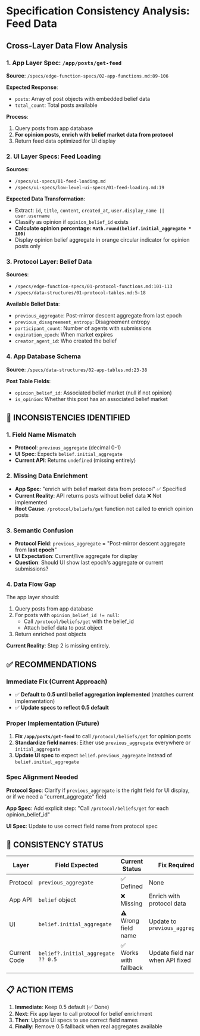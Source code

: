 # Specification Consistency Analysis: Feed Data

## Cross-Layer Data Flow Analysis

### 1. App Layer Spec: `/app/posts/get-feed`
**Source**: `/specs/edge-function-specs/02-app-functions.md:89-106`

**Expected Response**:
- `posts`: Array of post objects with embedded belief data
- `total_count`: Total posts available

**Process**:
1. Query posts from app database
2. **For opinion posts, enrich with belief market data from protocol**
3. Return feed data optimized for UI display

### 2. UI Layer Specs: Feed Loading
**Sources**:
- `/specs/ui-specs/01-feed-loading.md`
- `/specs/ui-specs/low-level-ui-specs/01-feed-loading.md:19`

**Expected Data Transformation**:
- Extract: `id`, `title`, `content`, `created_at`, `user.display_name || user.username`
- Classify as opinion if `opinion_belief_id` exists
- **Calculate opinion percentage: `Math.round(belief.initial_aggregate * 100)`**
- Display opinion belief aggregate in orange circular indicator for opinion posts only

### 3. Protocol Layer: Belief Data
**Sources**:
- `/specs/edge-function-specs/01-protocol-functions.md:101-113`
- `/specs/data-structures/01-protocol-tables.md:5-18`

**Available Belief Data**:
- `previous_aggregate`: Post-mirror descent aggregate from last epoch
- `previous_disagreement_entropy`: Disagreement entropy
- `participant_count`: Number of agents with submissions
- `expiration_epoch`: When market expires
- `creator_agent_id`: Who created the belief

### 4. App Database Schema
**Source**: `/specs/data-structures/02-app-tables.md:23-38`

**Post Table Fields**:
- `opinion_belief_id`: Associated belief market (null if not opinion)
- `is_opinion`: Whether this post has an associated belief market

## 🚨 INCONSISTENCIES IDENTIFIED

### 1. **Field Name Mismatch**
- **Protocol**: `previous_aggregate` (decimal 0-1)
- **UI Spec**: Expects `belief.initial_aggregate`
- **Current API**: Returns `undefined` (missing entirely)

### 2. **Missing Data Enrichment**
- **App Spec**: "enrich with belief market data from protocol" ✅ Specified
- **Current Reality**: API returns posts without belief data ❌ Not implemented
- **Root Cause**: `/protocol/beliefs/get` function not called to enrich opinion posts

### 3. **Semantic Confusion**
- **Protocol Field**: `previous_aggregate` = "Post-mirror descent aggregate from **last epoch**"
- **UI Expectation**: Current/live aggregate for display
- **Question**: Should UI show last epoch's aggregate or current submissions?

### 4. **Data Flow Gap**
The app layer should:
1. Query posts from app database
2. For posts with `opinion_belief_id != null`:
   - Call `/protocol/beliefs/get` with the belief_id
   - Attach belief data to post object
3. Return enriched post objects

**Current Reality**: Step 2 is missing entirely.

## ✅ RECOMMENDATIONS

### Immediate Fix (Current Approach)
- ✅ **Default to 0.5 until belief aggregation implemented** (matches current implementation)
- ✅ **Update specs to reflect 0.5 default**

### Proper Implementation (Future)
1. **Fix `/app/posts/get-feed`** to call `/protocol/beliefs/get` for opinion posts
2. **Standardize field names**: Either use `previous_aggregate` everywhere or `initial_aggregate`
3. **Update UI spec** to expect `belief.previous_aggregate` instead of `belief.initial_aggregate`

### Spec Alignment Needed
**Protocol Spec**: Clarify if `previous_aggregate` is the right field for UI display, or if we need a "current_aggregate" field

**App Spec**: Add explicit step: "Call `/protocol/beliefs/get` for each opinion_belief_id"

**UI Spec**: Update to use correct field name from protocol spec

## 🎯 CONSISTENCY STATUS

| Layer | Field Expected | Current Status | Fix Required |
|-------|---------------|----------------|--------------|
| Protocol | `previous_aggregate` | ✅ Defined | None |
| App API | `belief` object | ❌ Missing | Enrich with protocol data |
| UI | `belief.initial_aggregate` | ⚠️ Wrong field name | Update to `previous_aggregate` |
| Current Code | `belief?.initial_aggregate ?? 0.5` | ✅ Works with fallback | Update field name when API fixed |

## 📋 ACTION ITEMS

1. **Immediate**: Keep 0.5 default (✅ Done)
2. **Next**: Fix app layer to call protocol for belief enrichment
3. **Then**: Update UI specs to use correct field names
4. **Finally**: Remove 0.5 fallback when real aggregates available